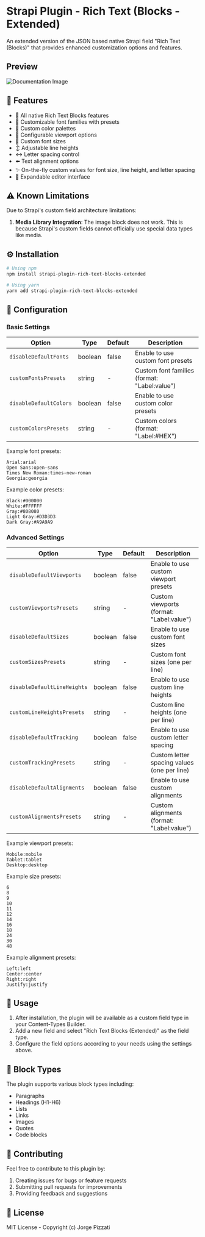 # Strapi Plugin - Rich Text (Blocks - Extended)

An extended version of the JSON based native Strapi field "Rich Text (Blocks)" that provides enhanced customization options and features.

## Preview

![Documentation Image](https://iili.io/3MYVIqJ.gif)

## 🚀 Features

- 📝 All native Rich Text Blocks features
- 🎨 Customizable font families with presets
- 🌈 Custom color palettes
- 📱 Configurable viewport options
- 📏 Custom font sizes
- ↕️ Adjustable line heights
- ↔️ Letter spacing control
- ⬅️ Text alignment options
- ✨ On-the-fly custom values for font size, line height, and letter spacing
- 🔄 Expandable editor interface

## ⚠️ Known Limitations

Due to Strapi's custom field architecture limitations:

1. **Media Library Integration**: The image block does not work. This is because Strapi's custom fields cannot officially use special data types like media.

## ⚙️ Installation

```bash
# Using npm
npm install strapi-plugin-rich-text-blocks-extended

# Using yarn
yarn add strapi-plugin-rich-text-blocks-extended
```

## 🔧 Configuration

### Basic Settings

| Option                 | Type    | Default | Description                                  |
| ---------------------- | ------- | ------- | -------------------------------------------- |
| `disableDefaultFonts`  | boolean | false   | Enable to use custom font presets            |
| `customFontsPresets`   | string  | -       | Custom font families (format: "Label:value") |
| `disableDefaultColors` | boolean | false   | Enable to use custom color presets           |
| `customColorsPresets`  | string  | -       | Custom colors (format: "Label:#HEX")         |

Example font presets:

```
Arial:arial
Open Sans:open-sans
Times New Roman:times-new-roman
Georgia:georgia
```

Example color presets:

```
Black:#000000
White:#FFFFFF
Gray:#808080
Light Gray:#D3D3D3
Dark Gray:#A9A9A9
```

### Advanced Settings

| Option                      | Type    | Default | Description                                 |
| --------------------------- | ------- | ------- | ------------------------------------------- |
| `disableDefaultViewports`   | boolean | false   | Enable to use custom viewport presets       |
| `customViewportsPresets`    | string  | -       | Custom viewports (format: "Label:value")    |
| `disableDefaultSizes`       | boolean | false   | Enable to use custom font sizes             |
| `customSizesPresets`        | string  | -       | Custom font sizes (one per line)            |
| `disableDefaultLineHeights` | boolean | false   | Enable to use custom line heights           |
| `customLineHeightsPresets`  | string  | -       | Custom line heights (one per line)          |
| `disableDefaultTracking`    | boolean | false   | Enable to use custom letter spacing         |
| `customTrackingPresets`     | string  | -       | Custom letter spacing values (one per line) |
| `disableDefaultAlignments`  | boolean | false   | Enable to use custom alignments             |
| `customAlignmentsPresets`   | string  | -       | Custom alignments (format: "Label:value")   |

Example viewport presets:

```
Mobile:mobile
Tablet:tablet
Desktop:desktop
```

Example size presets:

```
6
8
9
10
11
12
14
16
18
24
30
48
```

Example alignment presets:

```
Left:left
Center:center
Right:right
Justify:justify
```

## 🎯 Usage

1. After installation, the plugin will be available as a custom field type in your Content-Types Builder.
2. Add a new field and select "Rich Text Blocks (Extended)" as the field type.
3. Configure the field options according to your needs using the settings above.

## 📝 Block Types

The plugin supports various block types including:

- Paragraphs
- Headings (H1-H6)
- Lists
- Links
- Images
- Quotes
- Code blocks

## 🤝 Contributing

Feel free to contribute to this plugin by:

1. Creating issues for bugs or feature requests
2. Submitting pull requests for improvements
3. Providing feedback and suggestions

## 📄 License

MIT License - Copyright (c) Jorge Pizzati
